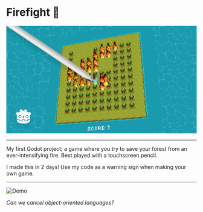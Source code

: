 # Firefight 🧯

![Banner](/assets/branding/banner.png)

---

My first Godot project; a game where you try to save your forest from an ever-intensifying fire. Best played with a touchscreen pencil.

I made this in 2 days! Use my code as a warning sign when making your own game.

---

![Demo](https://github.com/user-attachments/assets/b116569a-a392-4063-abe4-9a516fc05ea5)

*Can we cancel object-oriented languages?*
